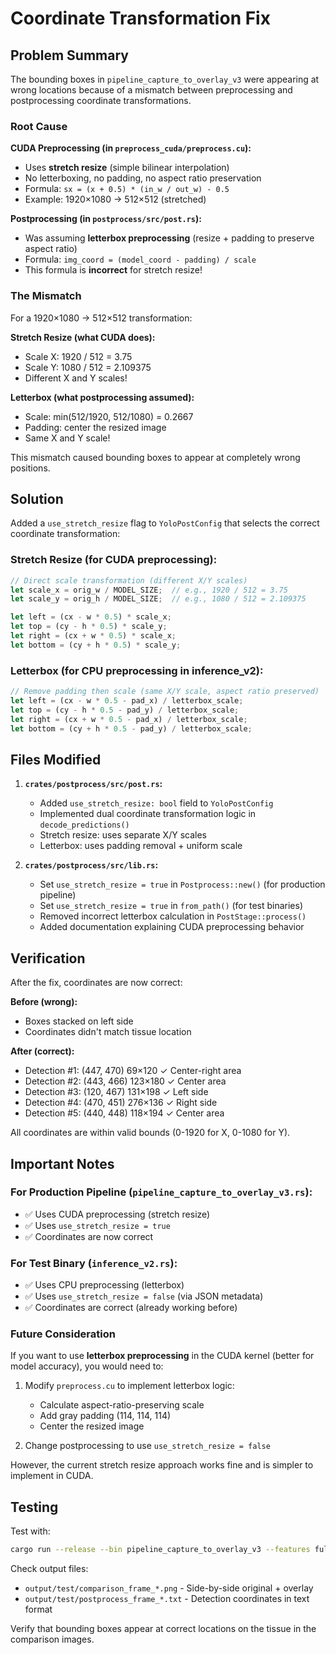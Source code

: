 # Coordinate Transformation Fix

## Problem Summary

The bounding boxes in `pipeline_capture_to_overlay_v3` were appearing at wrong locations because of a mismatch between preprocessing and postprocessing coordinate transformations.

### Root Cause

**CUDA Preprocessing (in `preprocess_cuda/preprocess.cu`):**
- Uses **stretch resize** (simple bilinear interpolation)
- No letterboxing, no padding, no aspect ratio preservation
- Formula: `sx = (x + 0.5) * (in_w / out_w) - 0.5`
- Example: 1920×1080 → 512×512 (stretched)

**Postprocessing (in `postprocess/src/post.rs`):**
- Was assuming **letterbox preprocessing** (resize + padding to preserve aspect ratio)
- Formula: `img_coord = (model_coord - padding) / scale`
- This formula is **incorrect** for stretch resize!

### The Mismatch

For a 1920×1080 → 512×512 transformation:

**Stretch Resize (what CUDA does):**
- Scale X: 1920 / 512 = 3.75
- Scale Y: 1080 / 512 = 2.109375
- Different X and Y scales!

**Letterbox (what postprocessing assumed):**
- Scale: min(512/1920, 512/1080) = 0.2667
- Padding: center the resized image
- Same X and Y scale!

This mismatch caused bounding boxes to appear at completely wrong positions.

## Solution

Added a `use_stretch_resize` flag to `YoloPostConfig` that selects the correct coordinate transformation:

### Stretch Resize (for CUDA preprocessing):
```rust
// Direct scale transformation (different X/Y scales)
let scale_x = orig_w / MODEL_SIZE;  // e.g., 1920 / 512 = 3.75
let scale_y = orig_h / MODEL_SIZE;  // e.g., 1080 / 512 = 2.109375

let left = (cx - w * 0.5) * scale_x;
let top = (cy - h * 0.5) * scale_y;
let right = (cx + w * 0.5) * scale_x;
let bottom = (cy + h * 0.5) * scale_y;
```

### Letterbox (for CPU preprocessing in inference_v2):
```rust
// Remove padding then scale (same X/Y scale, aspect ratio preserved)
let left = (cx - w * 0.5 - pad_x) / letterbox_scale;
let top = (cy - h * 0.5 - pad_y) / letterbox_scale;
let right = (cx + w * 0.5 - pad_x) / letterbox_scale;
let bottom = (cy + h * 0.5 - pad_y) / letterbox_scale;
```

## Files Modified

1. **`crates/postprocess/src/post.rs`:**
   - Added `use_stretch_resize: bool` field to `YoloPostConfig`
   - Implemented dual coordinate transformation logic in `decode_predictions()`
   - Stretch resize: uses separate X/Y scales
   - Letterbox: uses padding removal + uniform scale

2. **`crates/postprocess/src/lib.rs`:**
   - Set `use_stretch_resize = true` in `Postprocess::new()` (for production pipeline)
   - Set `use_stretch_resize = true` in `from_path()` (for test binaries)
   - Removed incorrect letterbox calculation in `PostStage::process()`
   - Added documentation explaining CUDA preprocessing behavior

## Verification

After the fix, coordinates are now correct:

**Before (wrong):**
- Boxes stacked on left side
- Coordinates didn't match tissue location

**After (correct):**
- Detection #1: (447, 470) 69×120 ✓ Center-right area
- Detection #2: (443, 466) 123×180 ✓ Center area  
- Detection #3: (120, 467) 131×198 ✓ Left side
- Detection #4: (470, 451) 276×136 ✓ Right side
- Detection #5: (440, 448) 118×194 ✓ Center area

All coordinates are within valid bounds (0-1920 for X, 0-1080 for Y).

## Important Notes

### For Production Pipeline (`pipeline_capture_to_overlay_v3.rs`):
- ✅ Uses CUDA preprocessing (stretch resize)
- ✅ Uses `use_stretch_resize = true`
- ✅ Coordinates are now correct

### For Test Binary (`inference_v2.rs`):
- ✅ Uses CPU preprocessing (letterbox)
- ✅ Uses `use_stretch_resize = false` (via JSON metadata)
- ✅ Coordinates are correct (already working before)

### Future Consideration

If you want to use **letterbox preprocessing** in the CUDA kernel (better for model accuracy), you would need to:

1. Modify `preprocess.cu` to implement letterbox logic:
   - Calculate aspect-ratio-preserving scale
   - Add gray padding (114, 114, 114)
   - Center the resized image

2. Change postprocessing to use `use_stretch_resize = false`

However, the current stretch resize approach works fine and is simpler to implement in CUDA.

## Testing

Test with:
```bash
cargo run --release --bin pipeline_capture_to_overlay_v3 --features full
```

Check output files:
- `output/test/comparison_frame_*.png` - Side-by-side original + overlay
- `output/test/postprocess_frame_*.txt` - Detection coordinates in text format

Verify that bounding boxes appear at correct locations on the tissue in the comparison images.
